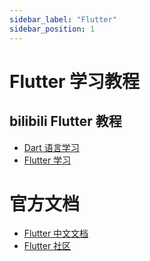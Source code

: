 ```yaml
---
sidebar_label: "Flutter"
sidebar_position: 1
---
```

# Flutter 学习教程

## bilibili Flutter 教程

- [Dart 语言学习](https://www.bilibili.com/video/BV1rN411Z7JH/)
- [Flutter 学习](https://www.bilibili.com/video/BV1e64y1R7Ha/)

# 官方文档

- [Flutter 中文文档](https://docs.flutter.cn/)
- [Flutter 社区](https://pub.dev/)
